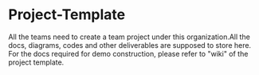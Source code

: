 # Project-Template
All the teams need to create a team project under this organization.All the docs, diagrams, codes and other deliverables are supposed to store here.
For the docs required for demo construction, please refer to "wiki" of the project template.
